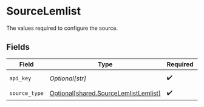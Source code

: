 # SourceLemlist

The values required to configure the source.


## Fields

| Field                                                                                    | Type                                                                                     | Required                                                                                 | Description                                                                              |
| ---------------------------------------------------------------------------------------- | ---------------------------------------------------------------------------------------- | ---------------------------------------------------------------------------------------- | ---------------------------------------------------------------------------------------- |
| `api_key`                                                                                | *Optional[str]*                                                                          | :heavy_check_mark:                                                                       | Lemlist API key,                                                                         |
| `source_type`                                                                            | [Optional[shared.SourceLemlistLemlist]](undefined/models/shared/sourcelemlistlemlist.md) | :heavy_check_mark:                                                                       | N/A                                                                                      |